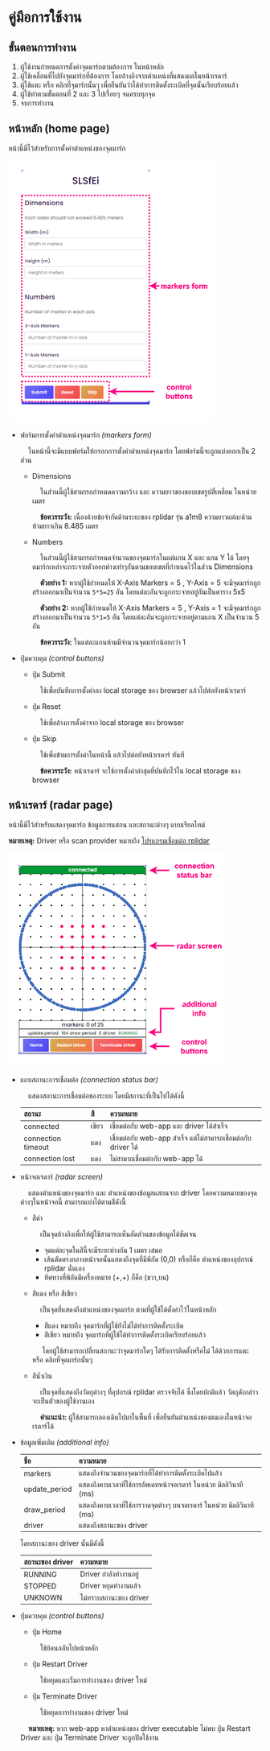 # คู่มือการใช้งาน

## ขั้นตอนการทำงาน
1. ผู้ใช้งานกำหนดการตั้งค่าจุดมาร์กตามต้องการ ในหน้าหลัก
2. ผู้ใช้เคลื่อนที่ไปยังจุดมาร์กที่ต้องการ โดยอ้างอิงจากตำแหน่งที่แสดงผลในหน้าเรดาร์
3. ผู้ใช้แตะ หรือ คลิกที่จุมาร์กนั้นๆ เพื่อยืนยันว่าได้ทำการติดตั้งระเบิดที่จุดนั้นเรียบร้อยแล้ว
4. ผู้ใช้ทำตามขั้นตอนที่ 2 และ 3 ไปเรื่อยๆ จนครบทุกจุด
5. จบการทำงาน

## หน้าหลัก (home page)
หน้านี้มีไว้สำหรับการตั้งค่าตำแหน่งของจุดมาร์ก

![home page](./home-screen-manual.drawio.png)
- ฟอร์มการตั้งค่าตำแหน่งจุดมาร์ก *(markers form)*
    
    &nbsp;&nbsp;&nbsp;&nbsp;ในหน้านี้จะมีแบบฟอร์มให้กรอกการตั้งค่าตำแหน่งจุดมาร์ก โดยฟอร์มนี้จะถูกแบ่งออกเป็น 2 ส่วน
    - Dimensions
        
        &nbsp;&nbsp;&nbsp;&nbsp;ในส่วนนี้ผู้ใช้สามารถกำหนดความกว้าง และ ความยาวของขอบเขตรูปสี่เหลี่ยม ในหน่วย เมตร

        &nbsp;&nbsp;&nbsp;&nbsp;**ข้อควรระวัง:** เนื่องด้วยข้อจำกัดด้านระยะของ rplidar รุ่น a1m8 ความยาวแต่ละด้านห้ามยาวเกิน 8.485 เมตร 
    - Numbers
        
        &nbsp;&nbsp;&nbsp;&nbsp;ในส่วนนี้ผู้ใช้สามารถกำหนดจำนวนของจุดมาร์กในแต่แกน X และ แกน Y ได้ โดยจุดมาร์กเหล่าจะกระจายตัวออกห่างเท่าๆกันตามขอบเขตที่กำหนดไว้ในส่วน Dimensions

        &nbsp;&nbsp;&nbsp;&nbsp;**ตัวอย่าง 1:** หากผู้ใช้กำหนดให้ X-Axis Markers = 5 , Y-Axis = 5 จะมีจุดมาร์กถูกสร้างออกมาเป็นจำนวน `5*5=25` อัน โดยแต่ละอันจะถูกกระจายอยู่กันเป็นตาราง 5x5

        &nbsp;&nbsp;&nbsp;&nbsp;**ตัวอย่าง 2:** หากผู้ใช้กำหนดให้ X-Axis Markers = 5 , Y-Axis = 1 จะมีจุดมาร์กถูกสร้างออกมาเป็นจำนวน `5*1=5` อัน โดยแต่ละอันจะถูกกระจายอยู่ตามแกน X เป็นจำนวน 5 อัน

        &nbsp;&nbsp;&nbsp;&nbsp;**ข้อควรระวัง:** ในแต่ละแกนห้ามมีจำนวนจุดมาร์กน้อยกว่า 1
- ปุ่มควบคุม *(control buttons)*
    - ปุ่ม Submit
        
        &nbsp;&nbsp;&nbsp;&nbsp;ใช้เพื่อบันทึกการตั้งค่าลง local storage ของ browser แล้วไปต่อยังหน้าเรดาร์
    - ปุ่ม Reset
        
        &nbsp;&nbsp;&nbsp;&nbsp;ใช้เพื่อล้างการตั้งค่าจาก local storage ของ browser
    - ปุ่ม Skip

        &nbsp;&nbsp;&nbsp;&nbsp;ใช้เพื่อข้ามการตั้งค่าในหน้านี้ แล้วไปต่อยังหน้าเรดาร์ ทันที
        
        &nbsp;&nbsp;&nbsp;&nbsp;**ข้อควรระวัง:** หน้าเรดาร์ จะใช้การตั้งค่าล่าสุดที่บันทึกไว้ใน local storage ของ browser

## หน้าเรดาร์ (radar page)
หน้านี้มีไว้สำหรับแสดงจุดมาร์ก ข้อมูลการแสกน และสถานะต่างๆ แบบเรียลไทม์

**หมายเหตุ:** Driver หรือ scan provider หมายถึง [โปรแกรมเชื่อมต่อ rplidar](https://github.com/SLSfEi/scan-provider-cpp)

![radar page](./radar-screen-manual.drawio.png)

- แถบสถานะการเชื่อมต่อ *(connection status bar)*
    
    &nbsp;&nbsp;&nbsp;&nbsp;แสดงสถานะการเชื่อมต่อของระบบ โดยมีสถานะที่เป็นไปได้ดังนี้
    
    สถานะ | สี | ความหมาย
    --- | --- | ---
    connected | เขียว | เชื่อมต่อกับ web-app และ driver ได้สำเร็จ
    connection timeout | แดง | เชื่อมต่อกับ web-app สำเร็จ แต่ไม่สามารถเชื่อมต่อกับ driver ได้
    connection lost | แดง | ไม่สามาถเชื่อมต่อกับ web-app ได้

- หน้าจอเรดาร์ *(radar screen)*
    
    &nbsp;&nbsp;&nbsp;&nbsp;แสดงตำแหน่งของจุดมาร์ก และ ตำแหน่งของข้อมูลแสกนจาก driver โดยความหมายของจุดต่างๆในหน้าจอนี้ สามารถแบ่งได้ตามสีดังนี้
    
    - สีดำ
        
        &nbsp;&nbsp;&nbsp;&nbsp;เป็นจุดอ้างอิงเพื่อให้ผู้ใช้สามารถเห็นสัดส่วนของข้อมูลได้ชัดเจน
        - จุดแต่ละจุดในสีนี้จะมีระยะห่างกัน 1 เมตร เสมอ
        - เส้นตัดตรงกลางหน้าจอนั้นแสดงถึงจุดที่มีพิกัด (0,0) หรือก็คือ ตำแหน่งของอุปกรณ์ rplidar นั่นเอง
        - ทิศทางที่พิกัดมีเครื่องหมาย (+,+) ก็คือ (ขวา,บน)
    
    - สีแดง หรือ สีเขียว
        
        &nbsp;&nbsp;&nbsp;&nbsp;เป็นจุดที่แสดงถึงตำแหน่งของจุดมาร์ก ตามที่ผู้ใช้ได้ตั้งค่าไว้ในหน้าหลัก

        - สีแดง หมายถึง จุดมาร์กที่ผู้ใช้ยังไม่ได้ทำการติดตั้งระเบิด
        - สีเขียว หมายถึง จุดมาร์กที่ผู้ใช้ได้ทำการติดตั้งระเบิดเรียบร้อยแล้ว

        &nbsp;&nbsp;&nbsp;&nbsp;
        โดยผู้ใช้สามารถเปลี่ยนสถานะว่าจุดมาร์กใดๆ ได้รับการติดตั้งหรือไม่ ได้ด้วยการแตะ หรือ คลิกที่จุดมาร์กนั้นๆ
    
    - สีน้ำเงิน
        
        &nbsp;&nbsp;&nbsp;&nbsp;เป็นจุดที่แสดงถึงวัตถุต่างๆ ที่อุปกรณ์ rplidar ตรวจจับได้ ซึ่งโดยปกติแล้ว วัตถุดังกล่าวจะเป็นตัวของผู้ใช้งานเอง
        
        &nbsp;&nbsp;&nbsp;&nbsp;**คำแนะนำ:** ผู้ใช้สามารถลองเดินไปมาในพื้นที่ เพื่อยืนยันตำแหน่งของตนเองในหน้าจอเรดาร์ได้

- ข้อมูลเพิ่มเติม *(additional info)*
    
    ชื่อ | ความหมาย
    --- | ---
    markers | แสดงถึงจำนวนของจุดมาร์กที่ได้ทำการติดตั้งระเบิดไปแล้ว
    update_period | แสดงถึงคาบเวลาที่ใช้การอัพเดทหน้าจอเรดาร์ ในหน่วย มิลลิวินาที (ms)
    draw_period | แสดงถึงคาบเวลาที่ใช้การวาดจุดต่างๆ บนจอเรดาร์ ในหน่วย มิลลิวินาที (ms)
    driver | แสดงถึงสถานะของ driver

    โดยสถานะของ driver นั้นมีดังนี้
    
    สถานะของ driver | ความหมาย
    --- | ---
    RUNNING | Driver กำลังทำงานอยู่
    STOPPED | Driver หยุดทำงานแล้ว
    UNKNOWN | ไม่ทราบสถานะของ driver

- ปุ่มควบคุม *(control buttons)*
    
    - ปุ่ม Home

        &nbsp;&nbsp;&nbsp;&nbsp;ใช้ย้อนกลับไปหน้าหลัก
    - ปุ่ม Restart Driver
        
        &nbsp;&nbsp;&nbsp;&nbsp;ใช้หยุดและเริ่มการทำงานของ driver ใหม่
    - ปุ่ม Terminate Driver
        
        &nbsp;&nbsp;&nbsp;&nbsp;ใช้หยุดการทำงานของ driver ใหม่
    
    &nbsp;&nbsp;&nbsp;&nbsp;**หมายเหตุ:** หาก web-app หาตำแหน่งของ driver executable ไม่พบ ปุ่ม Restart Driver และ ปุ่ม Terminate Driver จะถูกปิดใช้งาน